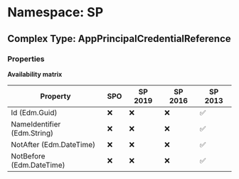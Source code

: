 # Namespace: SP

## Complex Type: AppPrincipalCredentialReference

### Properties

**Availability matrix**

Property | SPO | SP 2019 | SP 2016 | SP 2013
----------|-----|---------|---------|--------
Id (Edm.Guid) | ❌ | ❌ | ❌ | ✅
NameIdentifier (Edm.String) | ❌ | ❌ | ❌ | ✅
NotAfter (Edm.DateTime) | ❌ | ❌ | ❌ | ✅
NotBefore (Edm.DateTime) | ❌ | ❌ | ❌ | ✅
